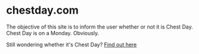 chestday.com
============

The objective of this site is to inform the user whether or not it is Chest Day. Chest Day is on a Monday. Obviously.

Still wondering whether it's Chest Day? [Find out here](http://chestday.com)
